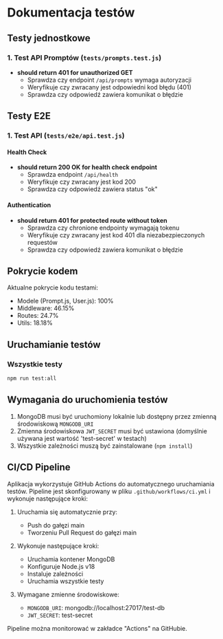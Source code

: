 # Dokumentacja testów

## Testy jednostkowe

### 1. Test API Promptów (`tests/prompts.test.js`)
- **should return 401 for unauthorized GET**
  - Sprawdza czy endpoint `/api/prompts` wymaga autoryzacji
  - Weryfikuje czy zwracany jest odpowiedni kod błędu (401)
  - Sprawdza czy odpowiedź zawiera komunikat o błędzie

## Testy E2E

### 1. Test API (`tests/e2e/api.test.js`)

#### Health Check
- **should return 200 OK for health check endpoint**
  - Sprawdza endpoint `/api/health`
  - Weryfikuje czy zwracany jest kod 200
  - Sprawdza czy odpowiedź zawiera status "ok"

#### Authentication
- **should return 401 for protected route without token**
  - Sprawdza czy chronione endpointy wymagają tokenu
  - Weryfikuje czy zwracany jest kod 401 dla niezabezpieczonych requestów
  - Sprawdza czy odpowiedź zawiera komunikat o błędzie

## Pokrycie kodem

Aktualne pokrycie kodu testami:
- Modele (Prompt.js, User.js): 100%
- Middleware: 46.15%
- Routes: 24.7%
- Utils: 18.18%

## Uruchamianie testów

### Wszystkie testy
```bash
npm run test:all
```

## Wymagania do uruchomienia testów

1. MongoDB musi być uruchomiony lokalnie lub dostępny przez zmienną środowiskową `MONGODB_URI`
2. Zmienna środowiskowa `JWT_SECRET` musi być ustawiona (domyślnie używana jest wartość 'test-secret' w testach)
3. Wszystkie zależności muszą być zainstalowane (`npm install`)

## CI/CD Pipeline

Aplikacja wykorzystuje GitHub Actions do automatycznego uruchamiania testów. Pipeline jest skonfigurowany w pliku `.github/workflows/ci.yml` i wykonuje następujące kroki:

1. Uruchamia się automatycznie przy:
   - Push do gałęzi main
   - Tworzeniu Pull Request do gałęzi main

2. Wykonuje następujące kroki:
   - Uruchamia kontener MongoDB
   - Konfiguruje Node.js v18
   - Instaluje zależności
   - Uruchamia wszystkie testy

3. Wymagane zmienne środowiskowe:
   - `MONGODB_URI`: mongodb://localhost:27017/test-db
   - `JWT_SECRET`: test-secret

Pipeline można monitorować w zakładce "Actions" na GitHubie. 